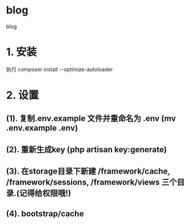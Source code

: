 # blog
blog

# 1. 安装
执行 composer install --optimize-autoloader

# 2. 设置
## (1). 复制.env.example 文件并重命名为 .env (mv .env.example .env)
## (2). 重新生成key (php artisan key:generate)
## (3). 在storage目录下新建 /framework/cache, /framework/sessions, /framework/views 三个目录.(记得给权限哦!)
## (4). bootstrap/cache
